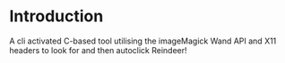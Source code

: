 Introduction
============

A cli activated C-based tool utilising the imageMagick Wand API and X11 headers to look for and then autoclick Reindeer!
